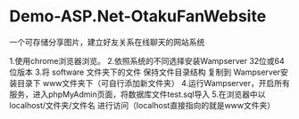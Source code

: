 # Demo-ASP.Net-OtakuFanWebsite
 一个可存储分享图片，建立好友关系在线聊天的网站系统

1.使用chrome浏览器浏览。
2.依照系统的不同选择安装Wampserver 32位或64位版本
3.将 software 文件夹下的文件 保持文件目录结构 复制到 Wampserver安装目录下 www文件夹下（可自行添加新文件夹）
4.运行Wampserver，开启所有服务，进入phpMyAdmin页面，将数据库文件test.sql导入
5.在浏览器中以 localhost/文件夹/文件名 进行访问（localhost直接指向的就是www文件夹）